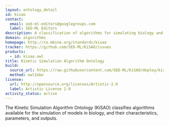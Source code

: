 ```yaml
---
layout: ontology_detail
id: kisao
contact:
  email: sed-ml-editors@googlegroups.com
  label: SED-ML Editors
description: A classification of algorithms for simulating biology and their outputs
domain: algorithms
homepage: http://co.mbine.org/standards/kisao
tracker: https://github.com/SED-ML/KiSAO/issues
products:
  - id: kisao.owl
title: Kinetic Simulation Algorithm Ontology
build:
  source_url: https://raw.githubusercontent.com/SED-ML/KiSAO/deploy/kisao.owl
  method: owl2obo
license:
  url: http://opensource.org/licenses/Artistic-2.0
  label: Artistic License 2.0
activity_status: active
---
```


The Kinetic Simulation Algorithm Ontology (KiSAO) classifies algorithms available for the simulation of models in biology, and their characteristics, parameters, and outputs.
